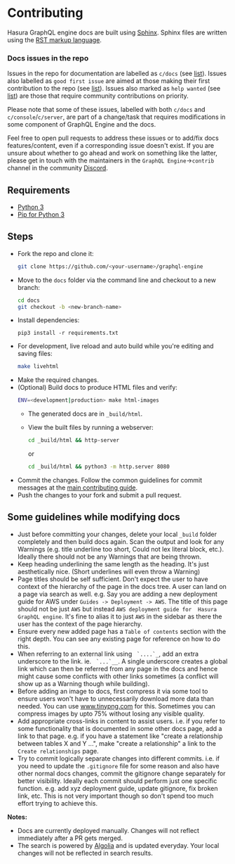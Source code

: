 # Contributing

Hasura GraphQL engine docs are built using [Sphinx](http://www.sphinx-doc.org/en/master/).
Sphinx files are written using the [RST markup language](http://www.sphinx-doc.org/en/master/usage/restructuredtext/basics.html).

### Docs issues in the repo

Issues in the repo for documentation are labelled as `c/docs` (see [list](https://github.com/hasura/graphql-engine/issues?utf8=%E2%9C%93&q=is%3Aissue+is%3Aopen++label%3Ac%2Fdocs)). Issues also labelled as `good first issue`  are aimed at those making their first contribution to the repo (see [list](https://github.com/hasura/graphql-engine/issues?utf8=%E2%9C%93&q=is%3Aissue+is%3Aopen++label%3Ac%2Fdocs+label%3A%22good+first+issue%22)). Issues also marked as `help wanted` (see [list](https://github.com/hasura/graphql-engine/issues?utf8=%E2%9C%93&q=is%3Aissue+is%3Aopen++label%3Ac%2Fdocs+label%3A%22help+wanted%22)) are those that require community contributions on priority.

Please note that some of these issues, labelled with both `c/docs` and `c/console`/`c/server`, are part of a change/task that requires modifications in some component of GraphQL Engine and the docs.

Feel free to open pull requests to address these issues or to add/fix  docs features/content, even if a corresponding issue doesn't exist. If you are unsure about whether to go ahead and work on something like the latter, please get in touch with the maintainers in the `GraphQL Engine`->`contrib` channel in the community [Discord](https://discord.gg/vBPpJkS).

## Requirements

- [Python 3](https://www.python.org/downloads/)
- [Pip for Python 3](https://pip.pypa.io/en/stable/installing/)

## Steps

- Fork the repo and clone it:
  ```bash
  git clone https://github.com/<your-username>/graphql-engine
  ```
- Move to the `docs` folder via the command line and checkout to a new branch:
  ```bash
  cd docs
  git checkout -b <new-branch-name>
  ```
- Install dependencies:
  ```
  pip3 install -r requirements.txt
  ```
- For development, live reload and auto build while you're editing and saving
  files:
  ```bash
  make livehtml
  ```
- Make the required changes.
- (Optional) Build docs to produce HTML files and verify:
    ```bash
    ENV=<development|production> make html-images
    ```
    - The generated docs are in `_build/html`. 
    - View the built files by running a webserver:
        ```bash
        cd _build/html && http-server
        ```
        or

        ```bash
        cd _build/html && python3 -m http.server 8080
        ```        
- Commit the changes. Follow the common guidelines for commit messages at the [main
contributing guide](../CONTRIBUTING.md#common-guidelines).
- Push the changes to your fork and submit a pull request.

## Some guidelines while modifying docs
- Just before committing your changes, delete your local `_build` folder completely and then build docs again. Scan 
the output and look for any Warnings (e.g. title underline too short, Could not lex literal block, etc.). Ideally 
there should not be any Warnings that are being thrown.
- Keep heading underlining the same length as the heading. It's just aesthetically nice. (Short underlines will 
even throw a Warning)
- Page titles should be self sufficient. Don't expect the user to have context of the hierarchy of the page in the 
docs tree. A user can land on a page via search as well. e.g. Say you are adding a new deployment guide for AWS under 
`Guides -> Deployment -> AWS`. The title of this page should not be just `AWS` but instead `AWS deployment guide for 
Hasura GraphQL engine`. It's fine to alias it to just `AWS` in the sidebar as there the user has the context of the 
page hierarchy.
- Ensure every new added page has a ``Table of contents`` section with the right depth. You can see any existing
page for reference on how to do this.
- When referring to an external link using `` `....`_``, add an extra underscore to the link. ie. `` `...`__``. A 
single underscore creates a global link which can then be referred from any page in the docs and hence might cause 
some conflicts with other links sometimes (a conflict will show up as a Warning though while building).   
- Before adding an image to docs, first compress it via some tool to ensure users won't have to unnecessarily 
download more data than needed. You can use www.tinypng.com for this. Sometimes you can compress images by 
upto 75% without losing any visible quality.
- Add appropriate cross-links in content to assist users. i.e. if you refer to some functionality that is documented in 
some other docs page, add a link to that page. e.g. if you have a statement like "create a relationship between tables
X and Y ...", make "create a relationship" a link to the `Create relationships` page.
- Try to commit logically separate changes into different commits. i.e. if you need to update the `.gitignore` 
file for some reason and also have other normal docs changes, commit the gitignore change separately for better 
visibility. Ideally each commit should perform just one specific function. e.g. add xyz deployment guide, update 
gitignore, fix broken link, etc. This is not very important though so don't spend too much effort trying to achieve 
this. 

**Notes:** 
- Docs are currently deployed manually. Changes will not reflect immediately after a PR gets merged.
- The search is powered by [Algolia](https://www.algolia.com/) and is updated everyday. Your local changes 
will not be reflected in search results.        
